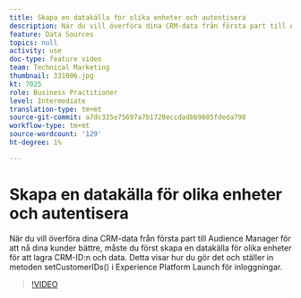 ```yaml
---
title: Skapa en datakälla för olika enheter och autentisera
description: När du vill överföra dina CRM-data från första part till Audience Manager för att nå dina kunder bättre, måste du först skapa en datakälla för olika enheter för att lagra CRM-ID:n och data. Detta visar hur du gör det och ställer in metoden setCustomerIDs() i Launch för inloggningar.
feature: Data Sources
topics: null
activity: use
doc-type: feature video
team: Technical Marketing
thumbnail: 331006.jpg
kt: 7025
role: Business Practitioner
level: Intermediate
translation-type: tm+mt
source-git-commit: a7dc335e75697a7b1720eccdadbb9605fdeda798
workflow-type: tm+mt
source-wordcount: '129'
ht-degree: 1%

---
```



# Skapa en datakälla för olika enheter och autentisera

När du vill överföra dina CRM-data från första part till Audience Manager för att nå dina kunder bättre, måste du först skapa en datakälla för olika enheter för att lagra CRM-ID:n och data. Detta visar hur du gör det och ställer in metoden setCustomerIDs() i Experience Platform Launch för inloggningar.

>[!VIDEO](https://video.tv.adobe.com/v/331006/?quality=12&learn=on)
